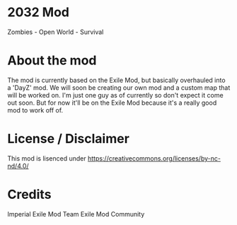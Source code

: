 # 2032 Mod
Zombies - Open World - Survival

# About the mod
The mod is currently based on the Exile Mod, but basically overhauled into a 'DayZ' mod. We will soon be creating our own mod and a custom map that will be worked on. I'm just one guy as of currently so don't expect it come out soon. But for now it'll be on the Exile Mod because it's a really good mod to work off of.

# License / Disclaimer
This mod is lisenced under https://creativecommons.org/licenses/by-nc-nd/4.0/

# Credits
Imperial
Exile Mod Team
Exile Mod Community
